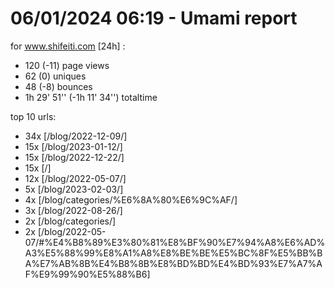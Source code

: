 # 06/01/2024 06:19 - Umami report
for www.shifeiti.com [24h] :

 - 120 (-11) page views
 - 62 (0) uniques
 - 48 (-8) bounces
 - 1h 29' 51'' (-1h 11' 34'') totaltime


top 10 urls:
 - 34x [/blog/2022-12-09/]
 - 15x [/blog/2023-01-12/]
 - 15x [/blog/2022-12-22/]
 - 15x [/]
 - 12x [/blog/2022-05-07/]
 - 5x [/blog/2023-02-03/]
 - 4x [/blog/categories/%E6%8A%80%E6%9C%AF/]
 - 3x [/blog/2022-08-26/]
 - 2x [/blog/categories/]
 - 2x [/blog/2022-05-07/#%E4%B8%89%E3%80%81%E8%BF%90%E7%94%A8%E6%AD%A3%E5%88%99%E8%A1%A8%E8%BE%BE%E5%BC%8F%E5%BB%BA%E7%AB%8B%E4%B8%8B%E8%BD%BD%E4%BD%93%E7%A7%AF%E9%99%90%E5%88%B6]


